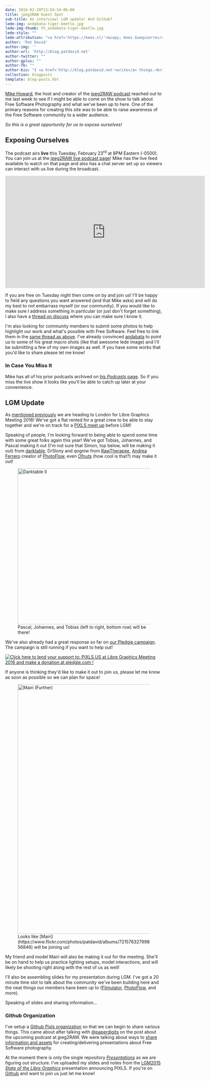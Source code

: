 ```yaml
---
date: 2016-02-20T13:54:54-06:00
title: jpeg2RAW Guest Spot
sub-title: An interview! LGM update! And Github?
lede-img: andabata-tiger-beetle.jpg
lede-img-thumb: th_andabata-tiger-beetle.jpg
lede-style: ""
lede-attribution: "<a href='https://kees.nl/'>&copy; Kees Guequierre</a>"
author: 'Pat David'
author-img: ''
author-url: 'http://blog.patdavid.net'
author-twitter: ""
author-gplus: ""
author-fb: ""
author-bio: "I <a href='http://blog.patdavid.net'>write</a> things.<br>I <a href='http://www.flickr.com/photos/patdavid'>photograph</a> things.<br>Sometimes they <a href='//pixls.us'>meet</a>."
collection: blogposts 
template: blog-posts.hbt
---
```


[Mike Howard][], the host and creator of the [jpeg2RAW podcast][] reached out to me last week to see if I might be able to come on the show to talk about Free Software Photography and what we've been up to here. 
One of the primary reasons for creating this site was to be able to raise awareness of the Free Software community to a wider audience.

[Mike Howard]: http://www.jpeg2raw.com/your-jpeg2raw-host/
[jpeg2RAW podcast]: http://www.jpeg2raw.com/

_So this is a great opportunity for us to expose ourselves!_

<!-- more -->


## Exposing Ourselves

The podcast airs **live** this Tuesday, February 23<sup>rd</sup> at 8PM Eastern (-0500). You can join us at the [jpeg2RAW live podcast page][live]!
Mike has the live feed available to watch on that page and also has a chat server set up so viewers can interact with us live during the broadcast.

[live]: http://www.jpeg2raw.com/live/

<div class='fluid-vid'>
<iframe width="640" height="360" src="https://www.youtube-nocookie.com/embed/SZ2jPqWXClQ" frameborder="0" allowfullscreen></iframe>
</div>

If you are free on Tuesday night then come on by and join us! I'll be happy to field any questions you want answered (and that Mike asks) and will do my best to not embarrass myself (or our community). If you would like to make sure I address something in particular (or just don't forget something), I also have a [thread on discuss][thread] where you can make sure I know it.

[thread]: https://discuss.pixls.us/t/interview-for-jpeg2raw-podcast/871/1

I'm also looking for community members to submit some photos to help highlight our work and what's possible with Free Software. Feel free to link them in the [same thread as above][thread].  I've already convinced [andabata][] to point us to some of his great macro shots (like that awesome lede image) and I'll be submitting a few of my own images as well.  If you have some works that you'd like to share please let me know!

[andabata]: https://kees.nl/

### In Case You Miss It

Mike has all of his prior podcasts archived on [his _Podcasts_ page][podcasts]. So if you miss the live show it looks like you'll be able to catch up later at your convenience.

[podcasts]: http://www.jpeg2raw.com/podcasts/


## LGM Update

As [mentioned previously][lgm-prev] we are heading to London for Libre Graphics Meeting 2016! We've got a flat rented for a great crew to be able to stay together and we're on track for a [PIXLS meet up][meet] before LGM!

Speaking of people, I'm looking forward to being able to spend some time with some great folks again this year!  We've got Tobias, Johannes, and Pascal making it out (I'm not sure that Simon, top below, will be making it out) from [darktable][], DrSlony and qogniw from [RawTherapee][], [Andrea Ferrero][] creator of [PhotoFlow][], even [Ofnuts][] (how cool is that?) may make it out!

[darktable]: http://www.darktable.org
[RawTherapee]: http://www.rawtherapee.com
[Ofnuts]: https://discuss.pixls.us/users/ofnuts/activity
[Andrea Ferrero]: https://pixls.us/articles/a-blended-panorama-with-photoflow/
[PhotoFlow]: https://github.com/aferrero2707/PhotoFlow

<figure>
<a href="https://www.flickr.com/photos/patdavid/14050852344/in/dateposted-public/" title="Darktable II"><img src="https://farm3.staticflickr.com/2930/14050852344_d7fe5dd73d.jpg" width="500" height="500" alt="Darktable II"></a>
<figcaption>
Pascal, Johannes, and Tobias (left to right, bottom row) will be there!
</figcaption>
</figure>

[lgm-prev]: /blog/2016/01/libre-graphics-meeting-london/
[meet]: /blog/2016/01/libre-graphics-meeting-london/#pixls-meet-up

We've also already had a great response so far on [our Pledgie campaign][]. The campaign is still running if you want to help out!

[our Pledgie campaign]: https://pledgie.com/campaigns/30905

<a href='https://pledgie.com/campaigns/30905'>
<img alt='Click here to lend your support to: PIXLS.US at Libre Graphics Meeting 2016 and make a donation at pledgie.com !' src='https://pledgie.com/campaigns/30905.png?skin_name=chrome' border='0' style='width: initial;'>
</a>

If anyone is thinking they'd like to make it out to join us, please let me know as soon as possible so we can plan for space!

<figure>
<a href="https://www.flickr.com/photos/patdavid/16706076622/in/album-72157632799856846/" title="Mairi (Further)"><img src="https://farm9.staticflickr.com/8613/16706076622_7217ced886_c.jpg" width="622" height="800" alt="Mairi (Further)"></a>
<figcaption>
Looks like [Mairi](https://www.flickr.com/photos/patdavid/albums/72157632799856846) will be joining us!
</figcaption>
</figure>

My friend and model Mairi will also be making it out for the meeting. She'll be on hand to help us practice lighting setups, model interactions, and will likely be shooting right along with the rest of us as well!

I'll also be assembling slides for my presentation during LGM.  I've got a 20 minute time slot to talk about the community we've been building here and the neat things our members have been up to ([Filmulator][], [PhotoFlow][], and more).

[Filmulator]: https://github.com/CarVac/filmulator-gui
[PhotoFlow]: http://photoflowblog.blogspot.com/ 

Speaking of slides and sharing information...


### Github Organization

I've setup a [Github Pixls organization][git-org] so that we can begin to share various things. This came about after talking with [@paperdigits][] on the post about the upcoming podcast at jpeg2RAW.  We were talking about ways to [share information and assets][discuss-post] for creating/delivering presentations about Free Software photography.

[discuss-post]: https://discuss.pixls.us/t/pixls-us-github-organization/893
[git-org]: https://github.com/pixlsus
[@paperdigits]: https://discuss.pixls.us/users/paperdigits/activity

At the moment there is only the single repository [_Presentations_][pres] as we are figuring out structure. I've uploaded my slides and notes from the [LGM2015 _State of the Libre Graphics_][lgm2015] presentation announcing PIXLS. If you're on [Github][] and want to join us just let me know!

[pres]: https://github.com/pixlsus/Presentations
[Github]: http://www.github.com
[lgm2015]: https://github.com/pixlsus/Presentations/tree/master/LGM2015_State_Of
